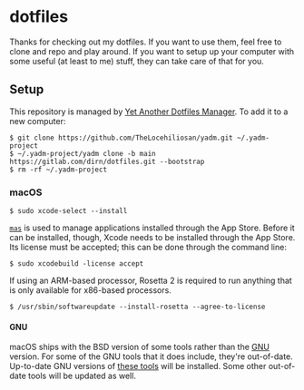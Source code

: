 # dotfiles

Thanks for checking out my dotfiles. If you want to use them, feel free to clone
and repo and play around. If you want to setup up your computer with some useful
(at least to me) stuff, they can take care of that for you.

## Setup

This repository is managed by [Yet Another Dotfiles Manager][yadm]. To add it to
a new computer:

    $ git clone https://github.com/TheLocehiliosan/yadm.git ~/.yadm-project
    $ ~/.yadm-project/yadm clone -b main https://gitlab.com/dirn/dotfiles.git --bootstrap
    $ rm -rf ~/.yadm-project

### macOS

    $ sudo xcode-select --install

[`mas`][mas] is used to manage applications installed through the App Store.
Before it can be installed, though, Xcode needs to be installed through the App
Store. Its license must be accepted; this can be done through the command line:

    $ sudo xcodebuild -license accept

If using an ARM-based processor, Rosetta 2 is required to run anything that is
only available for x86-based processors.

    $ /usr/sbin/softwareupdate --install-rosetta --agree-to-license

#### GNU

macOS ships with the BSD version of some tools rather than the [GNU] version.
For some of the GNU tools that it does include, they're out-of-date. Up-to-date
GNU versions of [these tools][gnuclt] will be installed. Some other out-of-date
tools will be updated as well.

[gnu]: https://www.gnu.com
[gnuclt]: https://www.topbug.net/blog/2013/04/14/install-and-use-gnu-command-line-tools-in-mac-os-x/
[mas]: https://github.com/mas-cli/mas
[yadm]: https://yadm.io
